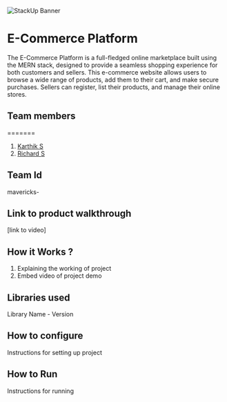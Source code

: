 ![StackUp Banner](https://v5.airtableusercontent.com/v2/22/22/1699027200000/ArXFSY-xSOH8fZOwFM4jDg/3GRwwipT9F8XsD2iivnexRi9lVRgvIj1MS5Tw4Mm1Vy-JsK8W1Yy4sFB79YJMWPjZNjgfHI9TJfQY1sx3041vZ2EnxkAyknrxR3pG_h9CxVQwh9PhAjOrA8ujVcp5tqnSVfmcQPlEwovlJvFFF-NXQ/eMDdtS3Z9zkGkexNaC-64FCLnAIa0xtT8xjJKSJo66w)
# E-Commerce Platform
The E-Commerce Platform is a full-fledged online marketplace built using the MERN stack, designed to provide a seamless shopping experience for both customers and sellers. This e-commerce website allows users to browse a wide range of products, add them to their cart, and make secure purchases. Sellers can register, list their products, and manage their online stores.
## Team members
=======
1. [Karthik S](https://github.com/whitewolf3K)
2. [Richard S](https://github.com/richardshaju)

## Team Id
mavericks-
## Link to product walkthrough
[link to video]
## How it Works ?
1. Explaining the working of project
2. Embed video of project demo
## Libraries used
Library Name - Version
## How to configure
Instructions for setting up project
## How to Run
Instructions for running

